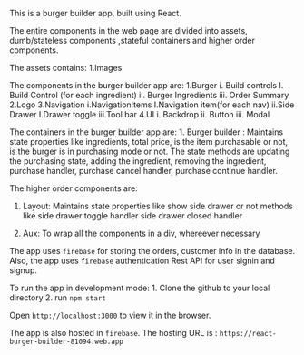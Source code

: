 This is a burger builder app, built using React.

The entire components in the web page are divided into assets, dumb/stateless components ,stateful containers and higher order components.

The assets contains: 
    1.Images

The components in the burger builder app are:
    1.Burger
          i. Build controls
              I. Build Control (for each ingredient)
          ii. Burger Ingredients
          iii. Order Summary
    2.Logo
    3.Navigation
          i.NavigationItems
              I.Navigation item(for each nav)
          ii.Side Drawer
              I.Drawer toggle
          iii.Tool bar
    4.UI
          i. Backdrop
          ii. Button
          iii. Modal

The containers in the burger builder app are:
    1. Burger builder : Maintains state properties like 
            ingredients, 
            total price, 
            is the item purchasable or not, 
            is the burger is in purchasing mode or not. 
      The state methods are 
            updating the purchasing state, 
            adding the ingredient, 
            removing the ingredient, 
            purchase handler, 
            purchase cancel handler, 
            purchase continue handler.

The higher order components are:
  1. Layout: Maintains state properties like
                show side drawer or not
            methods like
                side drawer toggle handler
                side drawer closed handler

  2. Aux: To wrap all the components in a div, whereever necessary

The app uses ```firebase``` for storing the orders, customer info in the database. 
Also, the app uses `firebase` authentication Rest API for user signin and signup.

To run the app in development mode:
    1. Clone the github to your local directory
    2. run
    ```npm start```

Open 
```http://localhost:3000```
to view it in the browser.

The app is also hosted in `firebase`. The hosting URL is : 
```https://react-burger-builder-81094.web.app```

